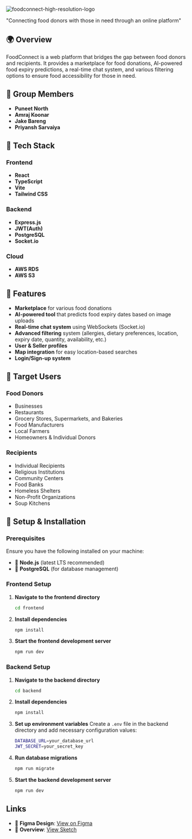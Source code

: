 
![foodconnect-high-resolution-logo](https://github.com/user-attachments/assets/b1ffc80c-8319-4463-aa19-18308e9c7c10)

"Connecting food donors with those in need through an online platform" 

## 🌍 Overview
FoodConnect is a web platform that bridges the gap between food donors and recipients. It provides a marketplace for food donations, AI-powered food expiry predictions, a real-time chat system, and various filtering options to ensure food accessibility for those in need.

## 💪 Group Members
- **Puneet North**
- **Amraj Koonar**
- **Jake Bareng**
- **Priyansh Sarvaiya**

## 🚀 Tech Stack

### Frontend
- **React**
- **TypeScript**
- **Vite**
- **Tailwind CSS**

### Backend
- **Express.js**
- **JWT(Auth)**
- **PostgreSQL**
- **Socket.io**
  
### Cloud
- **AWS RDS**
- **AWS S3**

## 🎯 Features

- **Marketplace** for various food donations
- **AI-powered tool** that predicts food expiry dates based on image uploads
- **Real-time chat system** using WebSockets (Socket.io)
- **Advanced filtering** system (allergies, dietary preferences, location, expiry date, quantity, availability, etc.)
- **User & Seller profiles**
- **Map integration** for easy location-based searches
- **Login/Sign-up system**

## 🏢 Target Users

### Food Donors
- Businesses
- Restaurants
- Grocery Stores, Supermarkets, and Bakeries
- Food Manufacturers
- Local Farmers
- Homeowners & Individual Donors

### Recipients
- Individual Recipients
- Religious Institutions
- Community Centers
- Food Banks
- Homeless Shelters
- Non-Profit Organizations
- Soup Kitchens

## 🔧 Setup & Installation

### Prerequisites
Ensure you have the following installed on your machine:
- 📌 **Node.js** (latest LTS recommended)
- 📌 **PostgreSQL** (for database management)

### Frontend Setup
1. **Navigate to the frontend directory**
   ```sh
   cd frontend
   ```
2. **Install dependencies**
   ```sh
   npm install
   ```
3. **Start the frontend development server**
   ```sh
   npm run dev
   ```

### Backend Setup
1. **Navigate to the backend directory**
   ```sh
   cd backend
   ```
2. **Install dependencies**
   ```sh
   npm install
   ```
3. **Set up environment variables**
   Create a `.env` file in the backend directory and add necessary configuration values:
   ```sh
   DATABASE_URL=your_database_url
   JWT_SECRET=your_secret_key
   ```
4. **Run database migrations**
   ```sh
   npm run migrate
   ```
5. **Start the backend development server**
   ```sh
   npm run dev
   ```

##  Links
- 📌 **Figma Design**: [View on Figma](https://www.figma.com/design/lslDNDAiHzhVulIRzpf3e9/Untitled?node-id=0-1&t=YOmYcakXcrBR3bdA-1)
- 📌 **Overview**: [View Sketch](https://excalidraw.com/#json=r_GFEVVySkSO_UKvkVFuv,dhcnzzEThm5pd4gVqQXf0w)
